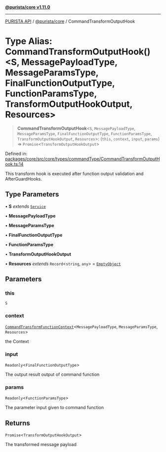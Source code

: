 [**@purista/core v1.11.0**](../README.md)

***

[PURISTA API](../../../packages.md) / [@purista/core](../README.md) / CommandTransformOutputHook

# Type Alias: CommandTransformOutputHook()\<S, MessagePayloadType, MessageParamsType, FinalFunctionOutputType, FunctionParamsType, TransformOutputHookOutput, Resources\>

> **CommandTransformOutputHook**\<`S`, `MessagePayloadType`, `MessageParamsType`, `FinalFunctionOutputType`, `FunctionParamsType`, `TransformOutputHookOutput`, `Resources`\>: (`this`, `context`, `input`, `params`) => `Promise`\<`TransformOutputHookOutput`\>

Defined in: [packages/core/src/core/types/commandType/CommandTransformOutputHook.ts:14](https://github.com/puristajs/purista/blob/master/packages/core/src/core/types/commandType/CommandTransformOutputHook.ts#L14)

This transform hook is executed after function output validation and AfterGuardHooks.

## Type Parameters

• **S** *extends* [`Service`](../classes/Service.md)

• **MessagePayloadType**

• **MessageParamsType**

• **FinalFunctionOutputType**

• **FunctionParamsType**

• **TransformOutputHookOutput**

• **Resources** *extends* `Record`\<`string`, `any`\> = [`EmptyObject`](EmptyObject.md)

## Parameters

### this

`S`

### context

[`CommandTransformFunctionContext`](CommandTransformFunctionContext.md)\<`MessagePayloadType`, `MessageParamsType`, `Resources`\>

the Context

### input

`Readonly`\<`FinalFunctionOutputType`\>

The output result output of command function

### params

`Readonly`\<`FunctionParamsType`\>

The parameter input given to command function

## Returns

`Promise`\<`TransformOutputHookOutput`\>

The transformed message payload
